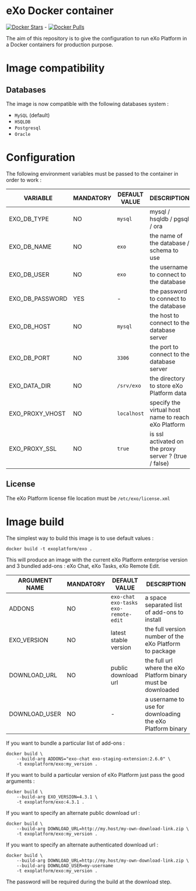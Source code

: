 # eXo Docker container

[![Docker Stars](https://img.shields.io/docker/stars/exoplatform/exo.svg?maxAge=2592000)]() - [![Docker Pulls](https://img.shields.io/docker/pulls/exoplatform/exo.svg?maxAge=2592000)]()

The aim of this repository is to give the configuration to run eXo Platform in a Docker containers for production purpose.

# Image compatibility
## Databases

The image is now compatible with the following databases system :

* `MySQL` (default)
* `HSQLDB`
* `Postgresql`
* `Oracle`

# Configuration

The following environment variables must be passed to the container in order to work :

|    VARIABLE              |  MANDATORY  |   DEFAULT VALUE          |  DESCRIPTION
|--------------------------|-------------|--------------------------|----------------
| EXO_DB_TYPE | NO | `mysql` | mysql / hsqldb / pgsql / ora
| EXO_DB_NAME | NO | `exo` | the name of the database / schema to use
| EXO_DB_USER | NO | `exo` | the username to connect to the database
| EXO_DB_PASSWORD | YES | - | the password to connect to the database
| EXO_DB_HOST | NO | `mysql` | the host to connect to the database server
| EXO_DB_PORT | NO | `3306` | the port to connect to the database server
| EXO_DATA_DIR | NO | `/srv/exo` | the directory to store eXo Platform data
| EXO_PROXY_VHOST | NO | `localhost` | specify the virtual host name to reach eXo Platform
| EXO_PROXY_SSL | NO | `true` | is ssl activated on the proxy server ? (true / false)

## License

The eXo Platform license file location must be `/etc/exo/license.xml`

# Image build

The simplest way to build this image is to use default values :

    docker build -t exoplatform/exo .

This will produce an image with the current eXo Platform enterprise version and 3 bundled add-ons : eXo Chat, eXo Tasks, eXo Remote Edit.

|    ARGUMENT NAME    |  MANDATORY  |   DEFAULT VALUE          |  DESCRIPTION
|--------------------------|-------------|--------------------------|----------------
| ADDONS | NO | `exo-chat exo-tasks exo-remote-edit` | a space separated list of add-ons to install
| EXO_VERSION | NO | latest stable version | the full version number of the eXo Platform to package
| DOWNLOAD_URL | NO | public download url | the full url where the eXo Platform binary must be downloaded
| DOWNLOAD_USER | NO | - | a username to use for downloading the eXo Platform binary


If you want to bundle a particular list of add-ons :

    docker build \
        --build-arg ADDONS="exo-chat exo-staging-extension:2.6.0" \
        -t exoplatform/exo:my_version .

If you want to build a particular version of eXo Platform just pass the good arguments :

    docker build \
        --build-arg EXO_VERSION=4.3.1 \
        -t exoplatform/exo:4.3.1 .

If you want to specify an alternate public download url :

    docker build \
        --build-arg DOWNLOAD_URL=http://my.host/my-own-download-link.zip \
        -t exoplatform/exo:my_version .

If you want to specify an alternate authenticated download url :

    docker build \
        --build-arg DOWNLOAD_URL=http://my.host/my-own-download-link.zip \
        --build-arg DOWNLOAD_USER=my-username
        -t exoplatform/exo:my_version .

The password will be required during the build at the download step.
